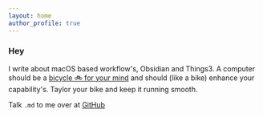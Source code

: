 ```yaml
---
layout: home
author_profile: true
---
```


### Hey
I write about macOS based workflow's, Obsidian and Things3. A computer should be a [bicycle 🚲 for your mind](https://www.youtube.com/watch?v=L40B08nWoMk) and should (like a bike) enhance your capability's. Taylor your bike and keep it running smooth.

Talk `.md` to me over at [GitHub](https://github.com/KingOfSpades)